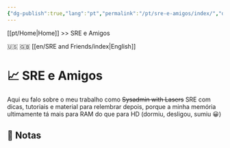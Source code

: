 ```yaml
---
{"dg-publish":true,"lang":"pt","permalink":"/pt/sre-e-amigos/index/","dgPassFrontmatter":true}
---
```


[[pt/Home\|Home]] >> SRE e Amigos

🇺🇸 🇬🇧 [[en/SRE and Friends/index\|English]]
# 📈 SRE e Amigos

Aqui eu falo sobre o meu trabalho como ~~Sysadmin with Lasers~~ SRE com dicas, tutoriais e material para relembrar depois, porque a minha memória ultimamente tá mais para RAM do que para HD (dormiu, desligou, sumiu 😀)

## 📒 Notas